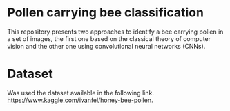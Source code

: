 # Pollen carrying bee classification

This repository presents two approaches to identify a bee carrying pollen in a set of images, the first one based on the classical theory of computer vision and the other one using convolutional neural networks (CNNs).

# Dataset

Was used the dataset available in the following link.
https://www.kaggle.com/ivanfel/honey-bee-pollen.
